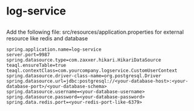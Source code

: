 # log-service

## 


Add the following file: src/resources/application.properties for external resource like redis and database

```
spring.application.name=log-service
server.port=9987
spring.datasource.type=com.zaxxer.hikari.HikariDataSource
teaql.ensureTable=true
teaql.contextClass=com.yourcompany.logservice.CustomUserContext
spring.datasource.driver-class-name=org.postgresql.Driver
spring.datasource.url=jdbc:postgresql://<your-database-host>:<your-database-port>/<your-database-schema>
spring.datasource.username=<your-database-username>
spring.datasource.password=<your-database-password>
spring.data.redis.port=<your-redis-port-like-6379>
```


